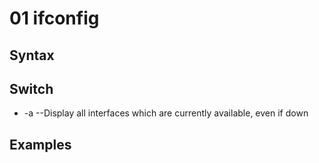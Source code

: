 # 01 ifconfig

## Syntax

## Switch
* -a --Display all interfaces which are currently available, even if down

## Examples
